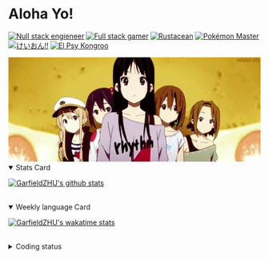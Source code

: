 # Aloha Yo!

[![Null stack engieneer](https://img.shields.io/badge/-Null_stack_engineer-a890f0)](https://github.com/GarfieldZHU)
[![Full stack gamer](https://img.shields.io/badge/-Full_stack_gamer-78c850)](https://steamcommunity.com/profiles/76561198092274492/)
[![Rustacean](https://img.shields.io/badge/-Rustacean-f74c00)](https://www.rust-lang.org/)
[![Pokémon Master](https://img.shields.io/badge/-Pokémon_Master-f8d030)](https://www.pokemon.com/us/pokedex/)
[![けいおん!!](https://img.shields.io/badge/-けいおん!!-f85888)](https://ja.wikipedia.org/wiki/%E6%94%BE%E8%AA%B2%E5%BE%8C%E3%83%86%E3%82%A3%E3%83%BC%E3%82%BF%E3%82%A4%E3%83%A0_(%E3%82%A2%E3%83%AB%E3%83%90%E3%83%A0))
[![El Psy Kongroo](https://img.shields.io/badge/-El_Psy_Kongroo-6890f0)](https://mzh.moegirl.org.cn/zh-hans/El_psy_congroo)


<img width="640" src="https://raw.githubusercontent.com/GarfieldZHU/GarfieldZHU/master/assets/k-on-5.webp" />


<details open>
<summary>Stats Card</summary>
 
[![GarfieldZHU's github stats](https://github-readme-stats.vercel.app/api?username=GarfieldZHU&show_icons=true&theme=tokyonight)](https://github.com/anuraghazra/github-readme-stats)
 
</details>

<br/>

<details open>
<summary>Weekly language Card</summary>
 
[![GarfieldZHU's wakatime stats](https://github-readme-stats.vercel.app/api/wakatime?username=AlohaYo&theme=nightowl&layout=compact)](https://github.com/GarfieldZHU/GarfieldZHU)


<br/>

</details>

<details>

<summary>Coding status</summary>

<br/>

<!--START_SECTION:waka-->
**🐱 My Github Data** 

> 🏆 436 Contributions in the Year 2021
 > 
> 📦 489.8 kB Used in Github's Storage 
 > 
> 🚫 Not Opted to Hire
 > 
> 📜 64 Public Repositories 
 > 
> 🔑 34 Private Repositories  
 > 
**I'm a Night 🦉** 

```text
🌞 Morning    70 commits     ██░░░░░░░░░░░░░░░░░░░░░░░   10.77% 
🌆 Daytime    174 commits    ██████░░░░░░░░░░░░░░░░░░░   26.77% 
🌃 Evening    281 commits    ██████████░░░░░░░░░░░░░░░   43.23% 
🌙 Night      125 commits    ████░░░░░░░░░░░░░░░░░░░░░   19.23%

```


📊 **This Week I Spent My Time On** 

```text
💬 Programming Languages: 
TypeScript               9 hrs 5 mins        ████████████████░░░░░░░░░   65.26% 
Java                     2 hrs               ███░░░░░░░░░░░░░░░░░░░░░░   14.38% 
SCSS                     49 mins             █░░░░░░░░░░░░░░░░░░░░░░░░   5.9% 
JSON                     40 mins             █░░░░░░░░░░░░░░░░░░░░░░░░   4.89% 
JavaScript               35 mins             █░░░░░░░░░░░░░░░░░░░░░░░░   4.23%

🔥 Editors: 
VS Code                  11 hrs 51 mins      █████████████████████░░░░   85.13% 
IntelliJ                 2 hrs 4 mins        ███░░░░░░░░░░░░░░░░░░░░░░   14.87%

💻 Operating System: 
Mac                      11 hrs 51 mins      █████████████████████░░░░   85.13% 
Windows                  2 hrs 4 mins        ███░░░░░░░░░░░░░░░░░░░░░░   14.87%

```


 Last Updated on 16/08/2021
<!--END_SECTION:waka-->

</details>
